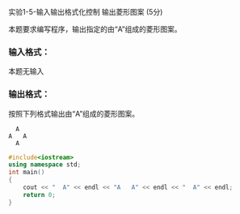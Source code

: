 实验1-5-输入输出格式化控制 输出菱形图案 (5分)

本题要求编写程序，输出指定的由“A”组成的菱形图案。

### 输入格式：

本题无输入

### 输出格式：

按照下列格式输出由“A”组成的菱形图案。

```
  A
A   A
  A
```



```c++
#include<iostream>
using namespace std;
int main()
{
	cout << "  A" << endl << "A   A" << endl << "  A" << endl;
	return 0;
}
```

